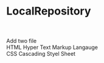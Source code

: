 # LocalRepository

<br>
<br>
Add two file
<br>
HTML Hyper Text Markup Langauge
<br>
CSS Cascading Styel Sheet
